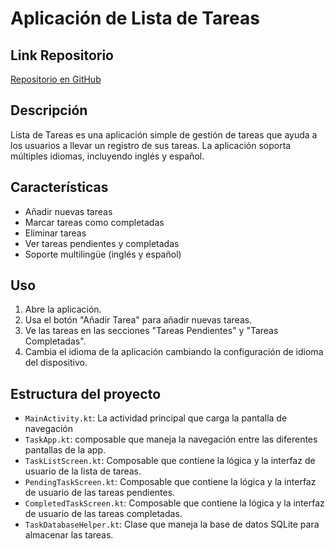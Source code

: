 # Aplicación de Lista de Tareas

## Link Repositorio

[Repositorio en GitHub](https://github.com/dxn1l/ListaTareas)

## Descripción

Lista de Tareas es una aplicación simple de gestión de tareas que ayuda a los usuarios a llevar un registro de sus tareas. La aplicación soporta múltiples idiomas, incluyendo inglés y español.

## Características

- Añadir nuevas tareas
- Marcar tareas como completadas
- Eliminar tareas
- Ver tareas pendientes y completadas
- Soporte multilingüe (inglés y español)


## Uso

1. Abre la aplicación.
2. Usa el botón "Añadir Tarea" para añadir nuevas tareas.
3. Ve las tareas en las secciones "Tareas Pendientes" y "Tareas Completadas".
4. Cambia el idioma de la aplicación cambiando la configuración de idioma del dispositivo.

## Estructura del proyecto

- `MainActivity.kt`: La actividad principal que carga la pantalla de navegación
- `TaskApp.kt`: composable que maneja la navegación entre las diferentes pantallas de la app.
- `TaskListScreen.kt`: Composable que contiene la lógica y la interfaz de usuario de la lista de tareas.
- `PendingTaskScreen.kt`: Composable que contiene la lógica y la interfaz de usuario de las tareas pendientes.
- `CompletedTaskScreen.kt`: Composable que contiene la lógica y la interfaz de usuario de las tareas completadas.
- `TaskDatabaseHelper.kt`: Clase que maneja la base de datos SQLite para almacenar las tareas.